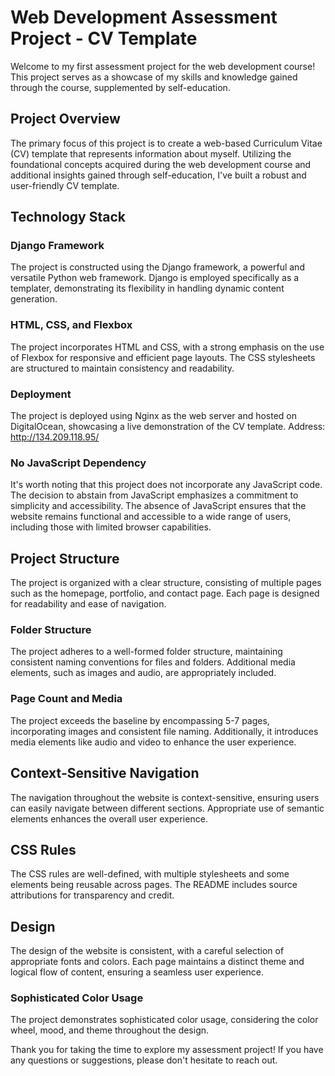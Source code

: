 # Web Development Assessment Project - CV Template

Welcome to my first assessment project for the web development course! This project serves as a showcase of my skills and knowledge gained through the course, supplemented by self-education.

## Project Overview

The primary focus of this project is to create a web-based Curriculum Vitae (CV) template that represents information about myself. Utilizing the foundational concepts acquired during the web development course and additional insights gained through self-education, I've built a robust and user-friendly CV template.

## Technology Stack

### Django Framework

The project is constructed using the Django framework, a powerful and versatile Python web framework. Django is employed specifically as a templater, demonstrating its flexibility in handling dynamic content generation.

### HTML, CSS, and Flexbox

The project incorporates HTML and CSS, with a strong emphasis on the use of Flexbox for responsive and efficient page layouts. The CSS stylesheets are structured to maintain consistency and readability.

### Deployment

The project is deployed using Nginx as the web server and hosted on DigitalOcean, showcasing a live demonstration of the CV template.
Address: http://134.209.118.95/

### No JavaScript Dependency

It's worth noting that this project does not incorporate any JavaScript code. The decision to abstain from JavaScript emphasizes a commitment to simplicity and accessibility. The absence of JavaScript ensures that the website remains functional and accessible to a wide range of users, including those with limited browser capabilities.

## Project Structure

The project is organized with a clear structure, consisting of multiple pages such as the homepage, portfolio, and contact page. Each page is designed for readability and ease of navigation.

### Folder Structure

The project adheres to a well-formed folder structure, maintaining consistent naming conventions for files and folders. Additional media elements, such as images and audio, are appropriately included.

### Page Count and Media

The project exceeds the baseline by encompassing 5-7 pages, incorporating images and consistent file naming. Additionally, it introduces media elements like audio and video to enhance the user experience.

## Context-Sensitive Navigation

The navigation throughout the website is context-sensitive, ensuring users can easily navigate between different sections. Appropriate use of semantic elements enhances the overall user experience.

## CSS Rules

The CSS rules are well-defined, with multiple stylesheets and some elements being reusable across pages. The README includes source attributions for transparency and credit.

## Design

The design of the website is consistent, with a careful selection of appropriate fonts and colors. Each page maintains a distinct theme and logical flow of content, ensuring a seamless user experience.

### Sophisticated Color Usage

The project demonstrates sophisticated color usage, considering the color wheel, mood, and theme throughout the design.

Thank you for taking the time to explore my assessment project! If you have any questions or suggestions, please don't hesitate to reach out.
